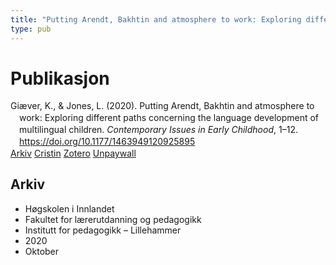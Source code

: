 ```yaml
---
title: "Putting Arendt, Bakhtin and atmosphere to work: Exploring different paths concerning the language development of multilingual children"
type: pub
---
```

<h1>Publikasjon</h1>
<article id="csl-bib-container-D48GZLA3" class="csl-bib-container">
  <div class="csl-bib-body" style="line-height: 1.35; padding-left: 1em; text-indent:-1em;">
  <div class="csl-entry">Gi&#xE6;ver, K., &amp; Jones, L. (2020). Putting Arendt, Bakhtin and atmosphere to work: Exploring different paths concerning the language development of multilingual children. <i>Contemporary Issues in Early Childhood</i>, 1&#x2013;12. <a href="https://doi.org/10.1177/1463949120925895">https://doi.org/10.1177/1463949120925895</a></div>
</div>
  <div class="csl-bib-buttons">
    <a href="#taxonomy-article-D48GZLA3" class="csl-bib-button">Arkiv</a>
    <a href="https://app.cristin.no/results/show.jsf?id=1838327" alt="Cristin URL" class="csl-bib-button">Cristin</a>
    <a href="http://zotero.org/groups/5022929/items/D48GZLA3" alt="Zotero URL" class="csl-bib-button">Zotero</a>
    <a href="https://journals.sagepub.com/doi/pdf/10.1177/1463949120925895" class="csl-bib-button">Unpaywall</a>
  </div>
  <div id="csl-bib-meta-container-D48GZLA3"></div>
</article>
<div id="csl-bib-meta-D48GZLA3" class="csl-bib-meta">
  <article id="taxonomy-article-D48GZLA3" class="taxonomy-article">
    <h1>Arkiv</h1>
    <ul>
      <li>Høgskolen i Innlandet</li>
      <li>Fakultet for lærerutdanning og pedagogikk</li>
      <li>Institutt for pedagogikk – Lillehammer</li>
      <li>2020</li>
      <li>Oktober</li>
    </ul>
  </article>
</div>
